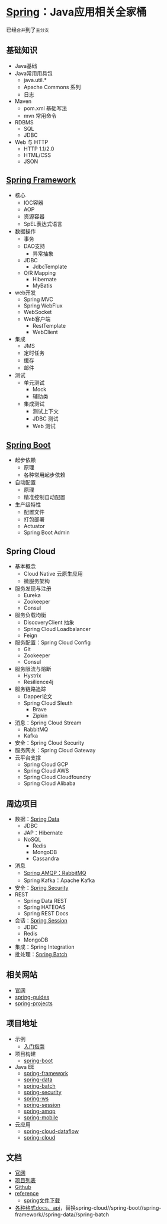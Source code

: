 #   [Spring](https://spring.io/)：Java应用相关全家桶

已经`合并`到了`主分支`

##  基础知识
-   Java基础
-   Java常用用具包
    -   java.util.*
    -   Apache Commons 系列
    -   日志
-   Maven
    -   pom.xml 基础写法
    -   mvn 常用命令
-   RDBMS
    -   SQL 
    -   JDBC
-   Web 与 HTTP
    -   HTTP 1.1/2.0
    -   HTML/CSS
    -   JSON

##  [Spring Framework](spring-framework/README.md)
-   核心
    -   IOC容器
    -   AOP
    -   资源容器
    -   SpEL表达式语言
-   数据操作
    -   事务
    -   DAO支持
        -   异常抽象
    -   JDBC
        -   JdbcTemplate
    -   O/R Mapping
        -   Hibernate
        -   MyBatis
-   web开发
    -   Spring MVC
    -   Spring WebFlux
    -   WebSocket
    -   Web客户端
        -   RestTemplate
        -   WebClient
-   集成
    -   JMS
    -   定时任务
    -   缓存
    -   邮件
-   测试
    -   单元测试
        -   Mock
        -   辅助类
    -   集成测试
        -   测试上下文
        -   JDBC 测试
        -   Web 测试

##  [Spring Boot](spring-boot/README.md)
-   起步依赖
    -   原理
    -   各种常用起步依赖
-   自动配置
    -   原理
    -   精准控制自动配置
-   生产级特性
    -   配置文件
    -   打包部署
    -   Actuator
    -   Spring Boot Admin

##  Spring Cloud
-   基本概念
    -   Cloud Native 云原生应用
    -   微服务架构
-   服务发现与注册
    -   Eureka
    -   Zookeeper
    -   Consul
-   服务负载均衡
    -   DiscoveryClient 抽象
    -   Spring Cloud Loadbalancer
    -   Feign
-   服务配置：Spring Cloud Config
    -   Git
    -   Zookeeper
    -   Consul
-   服务限流与熔断
    -   Hystrix
    -   Resilience4j
-   服务链路追踪
    -   Dapper论文
    -   Spring Cloud Sleuth
        -   Brave
        -   Zipkin
-   消息：Spring Cloud Stream
    -   RabbitMQ
    -   Kafka
-   安全：Spring Cloud Security
-   服务网关：Spring Cloud Gateway
-   云平台支撑
    -   Spring Cloud GCP
    -   Spring Cloud AWS
    -   Spring Cloud Cloudfoundry
    -   Spring Cloud Alibaba

##  周边项目
-   数据：[Spring Data](spring-data/README.md)
    -   JDBC
    -   JAP：Hibernate
    -   NoSQL
        -   Redis
        -   MongoDB
        -   Cassandra
-   消息
    -   [Spring AMQP：RabbitMQ](spring-amqp/README.md)
    -   Spring Kafka：Apache Kafka
-   安全：[Spring Security](spring-security/README.md)
-   REST
    -   Spring Data REST
    -   Spring HATEOAS
    -   Spring REST Docs
-   会话：[Spring Session](spring-session/README.md)
    -   JDBC
    -   Redis
    -   MongoDB
-   集成：Spring Integration
-   批处理：[Spring Batch](spring-batch/README.md)


##  相关网站
-   [官网](https://spring.io/)
-   [spring-guides](https://github.com/spring-guides)
-   [spring-projects](https://github.com/spring-projects)

##  项目地址
-   示例
    -   [入门指南](https://spring.io/guides)
-   项目构建
    -   [spring-boot](https://projects.spring.io/spring-boot/)
-   Java EE
    -   [spring-framework](https://projects.spring.io/spring-framework/)
    -   [spring-data](https://projects.spring.io/spring-data/)
    -   [spring-batch](https://projects.spring.io/spring-batch/)
    -   [spring-security](https://projects.spring.io/spring-security/)
    -   [spring-ws](https://projects.spring.io/spring-ws/)
    -   [spring-session](https://projects.spring.io/spring-session/)
    -   [spring-amqp](https://projects.spring.io/spring-amqp/)
    -   [spring-mobile](https://projects.spring.io/spring-mobile/)
-   云应用
    -   [spring-cloud-dataflow](https://cloud.spring.io/spring-cloud-dataflow/)
    -   [spring-cloud](https://projects.spring.io/spring-cloud/)

##  文档
-   [官网](https://spring.io/)
-   [项目列表](https://spring.io/projects)
-   [Github](https://github.com/spring-projects)
-   [reference](https://spring.io/docs/reference)
    -   [spring文件下载](http://repo.spring.io/release/org/springframework/)
-   [各种格式docs、api](https://docs.spring.io/spring-cloud/)，替换spring-cloud//spring-boot//spring-framework//spring-data//spring-batch


